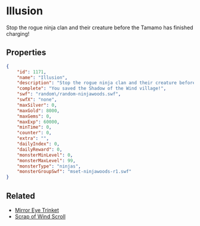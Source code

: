 # Illusion

Stop the rogue ninja clan and their creature before the Tamamo has finished charging!

## Properties

```json
{
    "id": 1171,
    "name": "Illusion",
    "description": "Stop the rogue ninja clan and their creature before the Tamamo has finished charging!",
    "complete": "You saved the Shadow of the Wind village!",
    "swf": "random\/random-ninjawoods.swf",
    "swfX": "none",
    "maxSilver": 0,
    "maxGold": 8000,
    "maxGems": 0,
    "maxExp": 60000,
    "minTime": 0,
    "counter": 0,
    "extra": "",
    "dailyIndex": 0,
    "dailyReward": 0,
    "monsterMinLevel": 0,
    "monsterMaxLevel": 99,
    "monsterType": "ninjas",
    "monsterGroupSwf": "mset-ninjawoods-r1.swf"
}
```

## Related

- [Mirror Eye Trinket](../items/12333-mirror-eye-trinket.md)
- [Scrap of Wind Scroll](../items/12334-scrap-of-wind-scroll.md)


